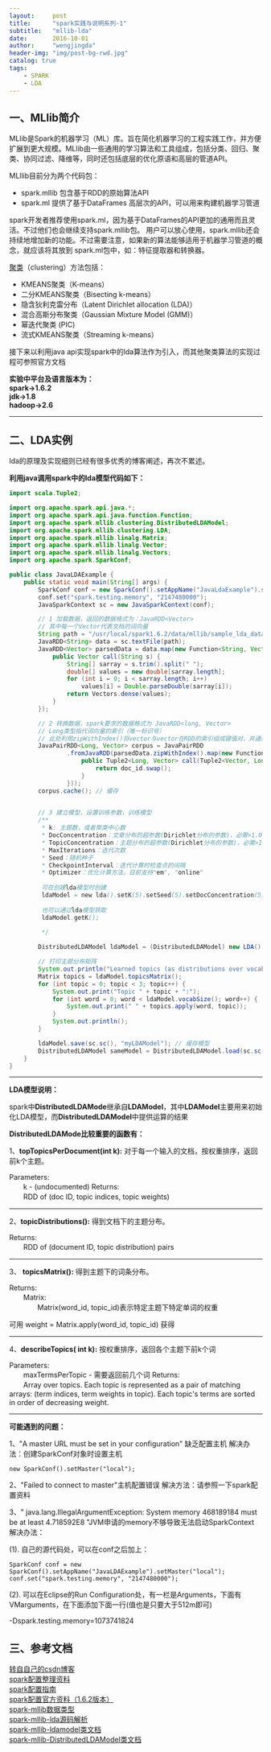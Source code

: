 ```yaml
---
layout:     post
title:      "spark实践与说明系列-1"
subtitle:   "mllib-lda"
date:       2016-10-01 
author:     "wengjingda"
header-img: "img/post-bg-rwd.jpg"
catalog: true
tags:
    - SPARK
    - LDA
---
```



一、MLlib简介
---------

MLlib是Spark的机器学习（ML）库。旨在简化机器学习的工程实践工作，并方便扩展到更大规模。MLlib由一些通用的学习算法和工具组成，包括分类、回归、聚类、协同过滤、降维等，同时还包括底层的优化原语和高层的管道API。

MLllib目前分为两个代码包：

 - spark.mllib 包含基于RDD的原始算法API
 - spark.ml 提供了基于DataFrames 高层次的API，可以用来构建机器学习管道

spark开发者推荐使用spark.ml，因为基于DataFrames的API更加的通用而且灵活。不过他们也会继续支持spark.mllib包。 用户可以放心使用，spark.mllib还会持续地增加新的功能。不过需要注意，如果新的算法能够适用于机器学习管道的概念，就应该将其放到 spark.ml包中，如：特征提取器和转换器。

[聚类](http://spark.apache.org/docs/1.6.2/mllib-clustering.html)（clustering）方法包括：
 - KMEANS聚类（K-means）
 - 二分KMEANS聚类（Bisecting k-means）
 - 隐含狄利克雷分布（Latent Dirichlet allocation (LDA)）
 - 混合高斯分布聚类（Gaussian Mixture Model (GMM)）
 - 幂迭代聚类 (PIC)
 - 流式KMEANS聚类（Streaming k-means）

接下来以利用java api实现spark中的lda算法作为引入，而其他聚类算法的实现过程可参照官方文档

**实验中平台及语言版本为：**  
**spark->1.6.2**  
**jdk->1.8**  
**hadoop->2.6**  

-------------------


二、LDA实例
---------

lda的原理及实现细则已经有很多优秀的博客阐述，再次不累述。

**利用java调用spark中的lda模型代码如下：**

``` java
import scala.Tuple2;

import org.apache.spark.api.java.*;
import org.apache.spark.api.java.function.Function;
import org.apache.spark.mllib.clustering.DistributedLDAModel;
import org.apache.spark.mllib.clustering.LDA;
import org.apache.spark.mllib.linalg.Matrix;
import org.apache.spark.mllib.linalg.Vector;
import org.apache.spark.mllib.linalg.Vectors;
import org.apache.spark.SparkConf;

public class JavaLDAExample {
	public static void main(String[] args) {
		SparkConf conf = new SparkConf().setAppName("JavaLdaExample").setMaster("local");
		conf.set("spark.testing.memory", "2147480000");
		JavaSparkContext sc = new JavaSparkContext(conf);

		// 1 加载数据，返回的数据格式为：JavaRDD<Vector>
		// 其中每一个Vector代表文档的词向量
		String path = "/usr/local/spark1.6.2/data/mllib/sample_lda_data.txt";
		JavaRDD<String> data = sc.textFile(path);
		JavaRDD<Vector> parsedData = data.map(new Function<String, Vector>() {
			public Vector call(String s) {
				String[] sarray = s.trim().split(" ");
				double[] values = new double[sarray.length];
				for (int i = 0; i < sarray.length; i++)
					values[i] = Double.parseDouble(sarray[i]);
				return Vectors.dense(values);
			}
		});

		// 2 转换数据，spark要求的数据格式为 JavaRDD<long, Vector>
		// Long类型指代词向量的索引（唯一标识号）
		// 此处利用zipWithIndex()将vector与vector在RDD的索引组成键值对，并通过swap()调转索引及词向量
		JavaPairRDD<Long, Vector> corpus = JavaPairRDD
				.fromJavaRDD(parsedData.zipWithIndex().map(new Function<Tuple2<Vector, Long>, Tuple2<Long, Vector>>() {
					public Tuple2<Long, Vector> call(Tuple2<Vector, Long> doc_id) {
						return doc_id.swap();
					}
				}));
		corpus.cache(); // 缓存

		
		// 3 建立模型，设置训练参数，训练模型
		/**
		 * k: 主题数，或者聚类中心数 
		 * DocConcentration：文章分布的超参数(Dirichlet分布的参数)，必需>1.0
		 * TopicConcentration：主题分布的超参数(Dirichlet分布的参数)，必需>1.0 
		 * MaxIterations：迭代次数
		 * Seed：随机种子 
		 * CheckpointInterval：迭代计算时检查点的间隔
		 * Optimizer：优化计算方法，目前支持"em", "online"
		 
		 可在创建lda模型时创建
		 ldaModel = new lda().setK(5).setSeed(5).setDocConcentration(5);
		 
		 也可以通过lda模型获取
		 ldaModel.getK();
		 
		 */

		DistributedLDAModel ldaModel = (DistributedLDAModel) new LDA().setK(3).run(corpus);

		// 打印主题分布矩阵
		System.out.println("Learned topics (as distributions over vocab of " + ldaModel.vocabSize() + " words):");
		Matrix topics = ldaModel.topicsMatrix();
		for (int topic = 0; topic < 3; topic++) {
			System.out.print("Topic " + topic + ":");
			for (int word = 0; word < ldaModel.vocabSize(); word++) {
				System.out.print(" " + topics.apply(word, topic));
			}
			System.out.println();
		}

		ldaModel.save(sc.sc(), "myLDAModel"); // 缓存模型
		DistributedLDAModel sameModel = DistributedLDAModel.load(sc.sc(), "myLDAModel"); // 读取模型
	}
}
```

---
**LDA模型说明：**

spark中**DistributedLDAMode**继承自**LDAModel**，其中**LDAModel**主要用来初始化LDA模型，而**DistributedLDAModel**中提供运算的结果

**DistributedLDAMode比较重要的函数有：**

1、**topTopicsPerDocument(int k):**
对于每一个输入的文档，按权重排序，返回前k个主题。

Parameters:  
　　k - (undocumented)
Returns:  
　　RDD of (doc ID, topic indices, topic weights)

---
2、**topicDistributions():**
得到文档下的主题分布。

Returns:  
　　RDD of (document ID, topic distribution) pairs

---
3、 	**topicsMatrix():**
得到主题下的词条分布。

Returns:  
　　Matrix:  
　　　　Matrix(word_id, topic_id)表示特定主题下特定单词的权重

可用 weight = Matrix.apply(word_id, topic_id) 获得

 ---
 4、**describeTopics( int k):**
 按权重排序，返回各个主题下前k个词
 
Parameters:  
 　　maxTermsPerTopic - 需要返回前几个词
Returns:  
　　Array over topics. Each topic is represented as a pair of matching arrays: (term indices, term weights in topic). Each topic's terms are sorted in order of decreasing weight.

---
**可能遇到的问题：**

1、"A master URL must be set in your configuration" 缺乏配置主机
解决办法：创建SparkConf对象时设置主机 

```
new SparkConf().setMaster("local");
```

2、"Failed to connect to master"主机配置错误
解决方法：请参照一下spark配置资料

3、" java.lang.IllegalArgumentException: System memory 468189184 must be at least 4.718592E8 "JVM申请的memory不够导致无法启动SparkContext
解决办法：

(1). 自己的源代码处，可以在conf之后加上：

    SparkConf conf = new SparkConf().setAppName("JavaLDAExample").setMaster("local");
	conf.set("spark.testing.memory", "2147480000");

(2). 可以在Eclipse的Run Configuration处，有一栏是Arguments，下面有VMarguments，在下面添加下面一行(值也是只要大于512m即可)

-Dspark.testing.memory=1073741824

三、参考文档
-------

[转自自己的csdn博客](http://blog.csdn.net/csdn595075652/article/details/52718467)   
[spark配置整理资料](http://blog.csdn.net/baiyangfu_love/article/details/40537087)  
[spark配置指南](http://www.open-open.com/lib/view/open1418265814995.html)  
[spark配置官方资料（1.6.2版本）](http://spark.apache.org/docs/1.6.2/configuration.html)  
[spark-mllib数据类型](http://www.itnose.net/detail/6431042.html)  
[spark-mllib-lda源码解析](http://blog.csdn.net/sunbow0/article/details/47662603)  
[spark-mllib-ldamodel类文档](http://spark.apache.org/docs/1.6.2/api/java/org/apache/spark/mllib/clustering/LDA.html)  
[spark-mllib-DistributedLDAModel类文档](http://spark.apache.org/docs/1.6.2/api/java/org/apache/spark/mllib/clustering/DistributedLDAModel.html#topicsMatrix%28%29)  

